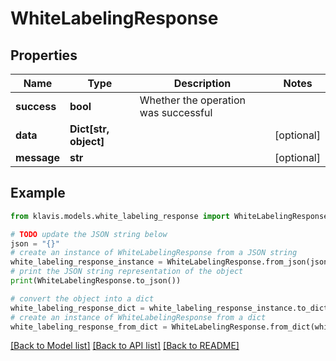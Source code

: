 # WhiteLabelingResponse


## Properties

Name | Type | Description | Notes
------------ | ------------- | ------------- | -------------
**success** | **bool** | Whether the operation was successful | 
**data** | **Dict[str, object]** |  | [optional] 
**message** | **str** |  | [optional] 

## Example

```python
from klavis.models.white_labeling_response import WhiteLabelingResponse

# TODO update the JSON string below
json = "{}"
# create an instance of WhiteLabelingResponse from a JSON string
white_labeling_response_instance = WhiteLabelingResponse.from_json(json)
# print the JSON string representation of the object
print(WhiteLabelingResponse.to_json())

# convert the object into a dict
white_labeling_response_dict = white_labeling_response_instance.to_dict()
# create an instance of WhiteLabelingResponse from a dict
white_labeling_response_from_dict = WhiteLabelingResponse.from_dict(white_labeling_response_dict)
```
[[Back to Model list]](../README.md#documentation-for-models) [[Back to API list]](../README.md#documentation-for-api-endpoints) [[Back to README]](../README.md)


